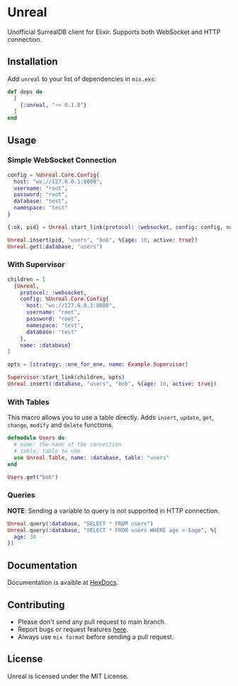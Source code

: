 # Unreal

Unofficial SurrealDB client for Elixir. Supports both WebSocket and HTTP connection.

## Installation

Add `unreal` to your list of dependencies in `mix.exs`:

```elixir
def deps do
  [
    {:unreal, "~> 0.1.0"}
  ]
end
```

## Usage

### Simple WebSocket Connection

```elixir
config = %Unreal.Core.Config{
  host: "ws://127.0.0.1:8000",
  username: "root",
  password: "root",
  database: "test",
  namespace: "test"
}

{:ok, pid} = Unreal.start_link(protocol: :websocket, config: config, name: :database)

Unreal.insert(pid, "users", "bob", %{age: 18, active: true})
Unreal.get(:database, "users")
```

### With Supervisor

```elixir
children = [
  {Unreal,
    protocol: :websocket,
    config: %Unreal.Core.Config{
      host: "ws://127.0.0.1:8000",
      username: "root",
      password: "root",
      namespace: "test",
      database: "test"
    },
    name: :database}
]

opts = [strategy: :one_for_one, name: Example.Supervisor]

Supervisor.start_link(children, opts)
Unreal.insert(:database, "users", "bob", %{age: 18, active: true})
```

### With Tables

This macro allows you to use a table directly. Adds `insert`, `update`, `get`, `change`, `modify` and `delete` functions.

```elixir
defmodule Users do
  # name: the name of the connection
  # table: table to use
  use Unreal.Table, name: :database, table: "users"
end

Users.get("bob")
```

### Queries

**NOTE**: Sending a variable to query is not supported in HTTP connection.

```elixir
Unreal.query(:database, "SELECT * FROM users")
Unreal.query(:database, "SELECT * FROM users WHERE age > $age", %{
  age: 30
})
```

## Documentation

Documentation is avaible at [HexDocs](https://hexdocs.pm/unreal).

## Contributing

- Please don't send any pull request to main branch.
- Report bugs or request features [here](https://github.com/cart96/unreal/issues).
- Always use `mix format` before sending a pull request.

## License

Unreal is licensed under the MIT License.
